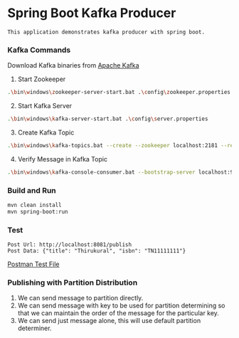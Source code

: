 # Spring Boot Kafka Producer

    This application demonstrates kafka producer with spring boot.

### Kafka Commands

Download Kafka binaries from [Apache Kafka](https://kafka.apache.org/downloads)

1. Start Zookeeper
```bash
.\bin\windows\zookeeper-server-start.bat .\config\zookeeper.properties
```

2. Start Kafka Server
```bash
.\bin\windows\kafka-server-start.bat .\config\server.properties
```

3. Create Kafka Topic
```bash
.\bin\windows\kafka-topics.bat --create --zookeeper localhost:2181 --replication-factor 1 --partitions 1 --topic TestTopic
```

4. Verify Message in Kafka Topic
```bash
.\bin\windows\kafka-console-consumer.bat --bootstrap-server localhost:9092 --topic TestTopic
```

### Build and Run
```bash
mvn clean install
mvn spring-boot:run
```

### Test
    Post Url: http://localhost:8081/publish
    Post Data: {"title": "Thirukural", "isbn": "TN11111111"}
[Postman Test File](src/test/data/spring-boot-kafka-prouducer.postman_collection.json)

### Publishing with Partition Distribution
1. We can send message to partition directly.
2. We can send message with key to be used for partition determining
   so that we can maintain the order of the message for the particular key.
3. We can send just message alone, this will use default partition determiner.
